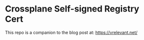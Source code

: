 # Crossplane Self-signed Registry Cert

This repo is a companion to the blog post at: https://vrelevant.net/
